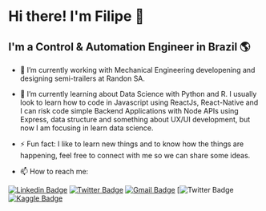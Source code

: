 # Hi there! I'm Filipe 👋


## I'm a Control & Automation Engineer in Brazil 🌎

- 🔭 I’m currently working with Mechanical Engineering developening and designing semi-trailers at Randon SA.

- 🌱 I’m currently learning about Data Science with Python and R. I usually look to learn how to code in Javascript using ReactJs, React-Native and I can risk code simple Backend Applications with Node APIs using Express, data structure and something about UX/UI development, but now I am focusing in learn data science.

- ⚡ Fun fact: I like to learn new things and to know how the things are happening, feel free to connect with me so we can share some ideas.


- 📫 How to reach me:

[![Linkedin Badge](https://img.shields.io/badge/-LinkedIn-blue?style=for-the-badge&logo=Linkedin&logoColor=white&link=https:https://www.linkedin.com/in/filipe-macedo-968a01b7/)](https://www.linkedin.com/in/filipe-macedo-968a01b7/)
[![Twitter Badge](https://img.shields.io/badge/-Twitter-1ca0f1?style=for-the-badge&labelColor=1ca0f1&logo=twitter&logoColor=white&link=https://twitter.com/FilipeM37515414)](https://twitter.com/FilipeM37515414)
[![Gmail Badge](https://img.shields.io/badge/-Gmail-c14438?style=for-the-badge&logo=Gmail&logoColor=white&link=mailto:filipemacedomvj@gmail.com)](mailto:filipemacedomvj@gmail.com)
[![Twitter Badge](https://img.shields.io/badge/-Twitter-1ca0f1?style=for-the-badge&labelColor=1ca0f1&logo=twitter&logoColor=white&link=https://twitter.com/FilipeM37515414)
[![Kaggle Badge](https://img.shields.io/badge/-kaggle-blue?style=flat-square&logo=kaggle&logoColor=white&link=https://www.kaggle.com/filipechavesdemacedo)](https://www.kaggle.com/filipechavesdemacedo)

